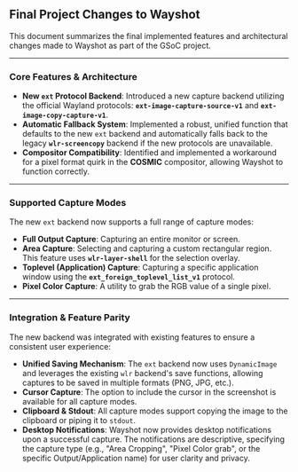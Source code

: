 ## **Final Project Changes to Wayshot**

This document summarizes the final implemented features and architectural changes made to Wayshot as part of the GSoC project.

---

### **Core Features & Architecture**

* **New `ext` Protocol Backend**: Introduced a new capture backend utilizing the official Wayland protocols: **`ext-image-capture-source-v1`** and **`ext-image-copy-capture-v1`**.
* **Automatic Fallback System**: Implemented a robust, unified function that defaults to the new `ext` backend and automatically falls back to the legacy **`wlr-screencopy`** backend if the new protocols are unavailable.
* **Compositor Compatibility**: Identified and implemented a workaround for a pixel format quirk in the **COSMIC** compositor, allowing Wayshot to function correctly.

---

### **Supported Capture Modes**

The new `ext` backend now supports a full range of capture modes:

* **Full Output Capture**: Capturing an entire monitor or screen.
* **Area Capture**: Selecting and capturing a custom rectangular region. This feature uses **`wlr-layer-shell`** for the selection overlay.
* **Toplevel (Application) Capture**: Capturing a specific application window using the **`ext_foreign_toplevel_list_v1`** protocol.
* **Pixel Color Capture**: A utility to grab the RGB value of a single pixel.

---

### **Integration & Feature Parity**

The new backend was integrated with existing features to ensure a consistent user experience:

* **Unified Saving Mechanism**: The `ext` backend now uses `DynamicImage` and leverages the existing `wlr` backend's save functions, allowing captures to be saved in multiple formats (PNG, JPG, etc.).
* **Cursor Capture**: The option to include the cursor in the screenshot is available for all capture modes.
* **Clipboard & Stdout**: All capture modes support copying the image to the clipboard or piping it to `stdout`.
* **Desktop Notifications**: Wayshot now provides desktop notifications upon a successful capture. The notifications are descriptive, specifying the capture type (e.g., "Area Cropping", "Pixel Color grab", or the specific Output/Application name) for user clarity and privacy.


